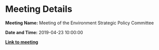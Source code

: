 # Meeting Details

**Meeting Name:** Meeting of the Environment Strategic Policy Committee

**Date and Time:** 2019-04-23 10:00:00

**<a href="https://www.limerick.ie/council/whats-on/meeting-environment-strategic-policy-committee-4" target="_blank">Link to meeting</a>**
